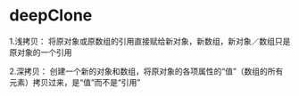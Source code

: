 # deepClone

1.浅拷贝： 将原对象或原数组的引用直接赋给新对象，新数组，新对象／数组只是原对象的一个引用

2.深拷贝： 创建一个新的对象和数组，将原对象的各项属性的“值”（数组的所有元素）拷贝过来，是“值”而不是“引用”
